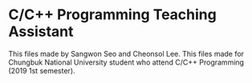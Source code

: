 # C/C++ Programming Teaching Assistant

This files made by Sangwon Seo and Cheonsol Lee. 
This files made for Chungbuk National University student who attend C/C++ Programming (2019 1st semester). 
